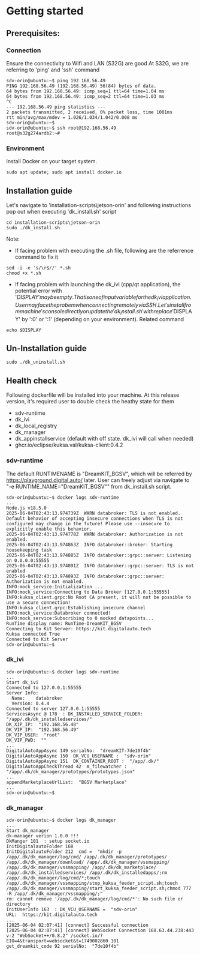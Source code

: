 # Getting started

## Prerequisites:

### Connection
Ensure the connectivity to Wifi and LAN (S32G) are good
At S32G, we are referring to 'ping' and 'ssh' command

```shell
sdv-orin@ubuntu:~$ ping 192.168.56.49
PING 192.168.56.49 (192.168.56.49) 56(84) bytes of data.
64 bytes from 192.168.56.49: icmp_seq=1 ttl=64 time=1.04 ms
64 bytes from 192.168.56.49: icmp_seq=2 ttl=64 time=1.03 ms
^C
--- 192.168.56.49 ping statistics ---
2 packets transmitted, 2 received, 0% packet loss, time 1001ms
rtt min/avg/max/mdev = 1.026/1.034/1.042/0.008 ms
sdv-orin@ubuntu:~$ 
sdv-orin@ubuntu:~$ ssh root@192.168.56.49
root@s32g274ardb2:~# 
```

### Environment
Install Docker on your target system.
```shell
sudo apt update; sudo apt install docker.io
```

## Installation guide

Let's navigate to 'installation-scripts\jetson-orin' and following instructions pop out when executing 'dk_install.sh' script

```shell
cd installation-scripts\jetson-orin
sudo ./dk_install.sh
```

Note:
- If facing problem with executing the .sh file, following are the referrence command to fix it
```shell
sed -i -e 's/\r$//' *.sh
chmod +x *.sh
```
- If facing problem with launching the dk_ivi (cpp/qt application), the potential error with '$DISPLAY' may be empty.
That is one of input variable for the dk_ivi application. User may face the probem when connecting remotely via SSH.
Let's install from machine's console directly or update the 'dk_install.sh' with replace '$DISPLAY' by ':0' or ':1' (depending on your environment).
Related command
```shell
echo $DISPLAY
```

## Un-Installation guide
```shell
sudo ./dk_uninstall.sh
```

## Health check
Following dockerfile will be installed into your machine.
At this release version, it's required user to double check the heathy state for them
- sdv-runtime
- dk_ivi
- dk_local_registry
- dk_manager
- dk_appinstallservice (default with off state. dk_ivi will call when needed)
- ghcr.io/eclipse/kuksa.val/kuksa-client:0.4.2


### sdv-runtime

The default RUNTIMENAME is "DreamKIT_BGSV", which will be referred by https://playground.digital.auto/ later.
User can freely adjust via navigate to "-e RUNTIME_NAME=\"DreamKIT_BGSV\"" from dk_install.sh script.


```shell
sdv-orin@ubuntu:~$ docker logs sdv-runtime
...
Node.js v18.5.0
2025-06-04T02:43:13.974739Z  WARN databroker: TLS is not enabled. Default behavior of accepting insecure connections when TLS is not configured may change in the future! Please use --insecure to explicitly enable this behavior.
2025-06-04T02:43:13.974778Z  WARN databroker: Authorization is not enabled.
2025-06-04T02:43:13.974863Z  INFO databroker::broker: Starting housekeeping task
2025-06-04T02:43:13.974885Z  INFO databroker::grpc::server: Listening on 0.0.0.0:55555
2025-06-04T02:43:13.974891Z  INFO databroker::grpc::server: TLS is not enabled
2025-06-04T02:43:13.974893Z  INFO databroker::grpc::server: Authorization is not enabled.
INFO:mock_service:Initialization ...
INFO:mock_service:Connecting to Data Broker [127.0.0.1:55555]
INFO:kuksa_client.grpc:No Root CA present, it will not be possible to use a secure connection!
INFO:kuksa_client.grpc:Establishing insecure channel
INFO:mock_service:Databroker connected!
INFO:mock_service:Subscribing to 0 mocked datapoints...
RunTime display name: RunTime-DreamKIT_BGSV
Connecting to Kit Server: https://kit.digitalauto.tech
Kuksa connected True
Connected to Kit Server 
sdv-orin@ubuntu:~$ 
```

### dk_ivi

```shell
sdv-orin@ubuntu:~$ docker logs sdv-runtime
...
Start dk_ivi
Connected to 127.0.0.1:55555
Server Info:
  Name:    databroker
  Version: 0.4.4
Connected to server 127.0.0.1:55555
ServicesAsync @ 178  : DK_INSTALLED_SERVICE_FOLDER:  "/app/.dk/dk_installedservices/"
DK_XIP_IP:  "192.168.56.48"
DK_VIP_IP:  "192.168.56.49"
DK_VIP_USER:  "root"
DK_VIP_PWD:  ""
...
DigitalAutoAppAsync 149 serialNo:  "dreamKIT-7de10f4b"
DigitalAutoAppAsync 150  DK_VCU_USERNAME :  "sdv-orin"
DigitalAutoAppAsync 151  DK_CONTAINER_ROOT :  "/app/.dk/"
DigitalAutoAppCheckThread 42  m_filewatcher :  "/app/.dk/dk_manager/prototypes/prototypes.json"
...
appendMarketplaceUrlList:  "BGSV Marketplace"
...
sdv-orin@ubuntu:~$ 
```

### dk_manager

```shell
sdv-orin@ubuntu:~$ docker logs dk_manager
...
Start dk_manager
dk-manager verion 1.0.0 !!!
DkManger 101  : setup socket.io
InitDigitalautoFolder 168
InitDigitalautoFolder 212  cmd =  "mkdir -p /app/.dk/dk_manager/log/cmd/ /app/.dk/dk_manager/prototypes/ /app/.dk/dk_manager/download/ /app/.dk/dk_manager/vssmapping/ /app/.dk/dk_manager/vssmapping/ /app/.dk/dk_marketplace/ /app/.dk/dk_installedservices/ /app/.dk/dk_installedapps/;rm /app/.dk/dk_manager/log/cmd/*;touch /app/.dk/dk_manager/vssmapping/stop_kuksa_feeder_script.sh;touch /app/.dk/dk_manager/vssmapping/start_kuksa_feeder_script.sh;chmod 777 -R /app/.dk/dk_manager/vssmapping/;"
rm: cannot remove '/app/.dk/dk_manager/log/cmd/*': No such file or directory
InitUserInfo 163  : DK_VCU_USERNAME =  "sdv-orin"
URL:  https://kit.digitalauto.tech
...
[2025-06-04 02:07:41] [connect] Successful connection
[2025-06-04 02:07:41] [connect] WebSocket Connection 168.63.44.238:443 v-2 "WebSocket++/0.8.2" /socket.io/?EIO=4&transport=websocket&t=1749002860 101
get_dreamkit_code 92 serialNo:  "7de10f4b"
```
